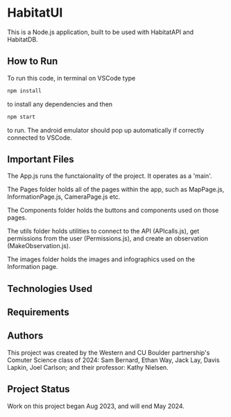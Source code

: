 # HabitatUI

This is a Node.js application, built to be used with HabitatAPI and HabitatDB.

## How to Run 
To run this code, in terminal on VSCode type 
```bash
npm install
```
to install any dependencies and then 
```bash
npm start
```
to run.
The android emulator should pop up automatically if correctly connected to VSCode. 

## Important Files
The App.js runs the functaionality of the project. It operates as a 'main'.

The Pages folder holds all of the pages within the app, such as MapPage.js, InformationPage.js, CameraPage.js etc. 

The Components folder holds the buttons and components used on those pages. 

The utils folder holds utilities to connect to the API (APIcalls.js), get permissions from the user (Permissions.js), and create an observation (MakeObservation.js).

The images folder holds the images and infographics used on the Information page.

## Technologies Used

## Requirements

## Authors 
This project was created by the Western and CU Boulder partnership's Comuter Science class of 2024: Sam Bernard, Ethan Way, Jack Lay, Davis Lapkin, Joel Carlson; and their professor: Kathy Nielsen. 

## Project Status 
Work on this project began Aug 2023, and will end May 2024. 



